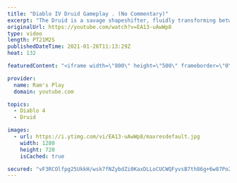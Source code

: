 ```yaml
---
title: "Diablo IV Druid Gameplay . (No Commentary)"
excerpt: "The Druid is a savage shapeshifter, fluidly transforming between the forms of a towering bear or a vicious werewolf to fight alongside the creatures of the wild."
originalUrl: https://youtube.com/watch?v=EA13-uAwWp8
type: video
length: PT21M2S
publishedDateTime: 2021-01-26T11:13:29Z
heat: 132

featuredContent: "<iframe width=\"800\" height=\"500\" frameborder=\"0\" src=\"https://www.youtube.com/embed/EA13-uAwWp8\" allow=\"accelerometer; autoplay; encrypted-media; gyroscope; picture-in-picture\" allowfullscreen></iframe>"

provider:
  name: Ram's Play
  domain: youtube.com

topics:
  - Diablo 4
  - Druid

images:
  - url: https://i.ytimg.com/vi/EA13-uAwWp8/maxresdefault.jpg
    width: 1280
    height: 720
    isCached: true

secured: "vF3RCOlfpg25UkkH/wsk7fNZybdZi0KaxDLLoCUCWQFyvsB7th86g+6w87Po2VUt6BQnAiubWQRgXSE+0HkPcT0nSK0n51yEPgrrPAIyf0z5GiiahSony+32rDc+GxLjYufrp3wvIEzYMDEkHOB2SauXvgKCX0gRY+IF+T5fAbM/yQV7jZ18R6ymIe9zSCtMoUObDSwopGyVgShjq4Ew+AsSHsjnmWIAvfes+VTIhemPxPwL3sKo/U/5EM4+jZS3yGg8RS5RSROVFPpYHFwNeKXtjFhWACj/JO+7MS6eeJhdgj7YEOyBQIKx3TrmnDMrBRxg9m4bY9Ge4AkPZ49KXkjAydkkvJBkxqJEZW1V+fe/2z/XYYOIzCnGxqSMwTfCIyr4ojRnj4fCgh0IDsvrepdCEiRffhvc1GzhLr0HIRE=;iUXIyBrfZwiVAd4At1whYw=="
---
```


